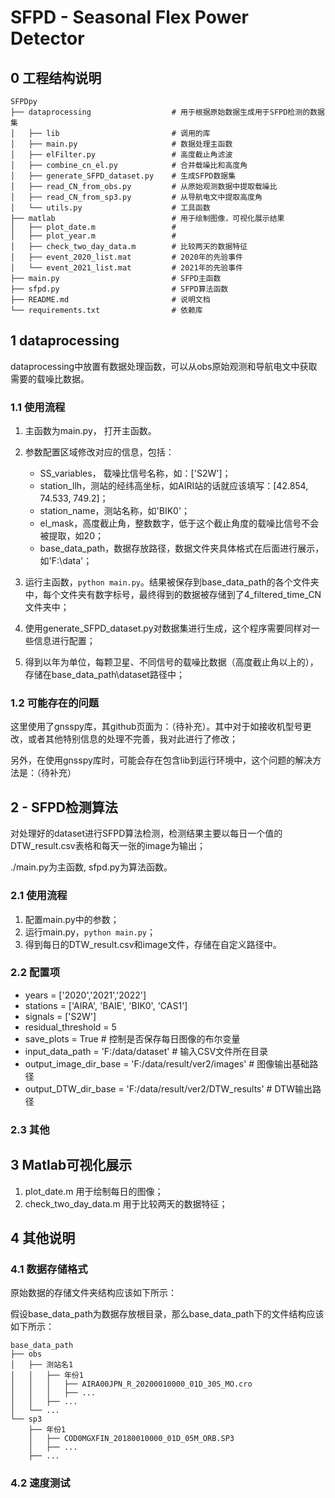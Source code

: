 # SFPD - Seasonal Flex Power Detector

## 0 工程结构说明
```
SFPDpy
├── dataprocessing                  # 用于根据原始数据生成用于SFPD检测的数据集
│   ├── lib                         # 调用的库
│   ├── main.py                     # 数据处理主函数
│   ├── elFilter.py                 # 高度截止角滤波
│   ├── combine_cn_el.py            # 合并载噪比和高度角
│   ├── generate_SFPD_dataset.py    # 生成SFPD数据集
│   ├── read_CN_from_obs.py         # 从原始观测数据中提取载噪比
│   ├── read_CN_from_sp3.py         # 从导航电文中提取高度角
│   └── utils.py                    # 工具函数
├── matlab                          # 用于绘制图像，可视化展示结果
│   ├── plot_date.m                 # 
│   ├── plot_year.m                 # 
│   ├── check_two_day_data.m        # 比较两天的数据特征
│   ├── event_2020_list.mat         # 2020年的先验事件
│   └── event_2021_list.mat         # 2021年的先验事件
├── main.py                         # SFPD主函数
├── sfpd.py                         # SFPD算法函数
├── README.md                       # 说明文档
└── requirements.txt                # 依赖库
```


## 1 dataprocessing
dataprocessing中放置有数据处理函数，可以从obs原始观测和导航电文中获取需要的载噪比数据。

### 1.1 使用流程
1. 主函数为main.py， 打开主函数。
2. 参数配置区域修改对应的信息，包括：
    
    - SS_variables， 载噪比信号名称，如：['S2W']；
    - station_llh，测站的经纬高坐标，如AIRI站的话就应该填写：[42.854, 74.533, 749.2]；
    - station_name，测站名称，如'BIK0'；
    - el_mask，高度截止角，整数数字，低于这个截止角度的载噪比信号不会被提取，如20；
    - base_data_path，数据存放路径，数据文件夹具体格式在后面进行展示，如'F:\\data'；

3. 运行主函数，`python main.py`。结果被保存到base_data_path的各个文件夹中，每个文件夹有数字标号，最终得到的数据被存储到了4_filtered_time_CN文件夹中；
4. 使用generate_SFPD_dataset.py对数据集进行生成，这个程序需要同样对一些信息进行配置；
5. 得到以年为单位，每颗卫星、不同信号的载噪比数据（高度截止角以上的），存储在base_data_path\dataset路径中；

### 1.2 可能存在的问题
这里使用了gnsspy库，其github页面为：（待补充）。其中对于如接收机型号更改，或者其他特别信息的处理不完善，我对此进行了修改；

另外，在使用gnsspy库时，可能会存在包含lib到运行环境中，这个问题的解决方法是：（待补充）

## 2 - SFPD检测算法
对处理好的dataset进行SFPD算法检测，检测结果主要以每日一个值的DTW_result.csv表格和每天一张的image为输出；

./main.py为主函数, sfpd.py为算法函数。

### 2.1 使用流程
1. 配置main.py中的参数；
2. 运行main.py，`python main.py`；
3. 得到每日的DTW_result.csv和image文件，存储在自定义路径中。

### 2.2 配置项
- years = ['2020','2021','2022']
- stations = ['AIRA', 'BAIE', 'BIK0', 'CAS1']
- signals = ['S2W']
- residual_threshold = 5 
- save_plots = True  # 控制是否保存每日图像的布尔变量
- input_data_path = 'F:/data/dataset'  # 输入CSV文件所在目录
- output_image_dir_base = 'F:/data/result/ver2/images'  # 图像输出基础路径 
- output_DTW_dir_base = 'F:/data/result/ver2/DTW_results'  # DTW输出路径

### 2.3 其他

## 3 Matlab可视化展示
1. plot_date.m 用于绘制每日的图像；
2. check_two_day_data.m 用于比较两天的数据特征；
## 4 其他说明
### 4.1 数据存储格式
原始数据的存储文件夹结构应该如下所示：

假设base_data_path为数据存放根目录，那么base_data_path下的文件结构应该如下所示：
```
base_data_path
├── obs
│   ├── 测站名1
│   │   ├── 年份1
│   │   │   ├── AIRA00JPN_R_20200010000_01D_30S_MO.cro
│   │   │   ├── ...
│   │   ├── ...
│   └── ...
└── sp3
    ├── 年份1
    │   ├── COD0MGXFIN_20180010000_01D_05M_ORB.SP3
    │   ├── ...
    ├── ...
```

### 4.2 速度测试